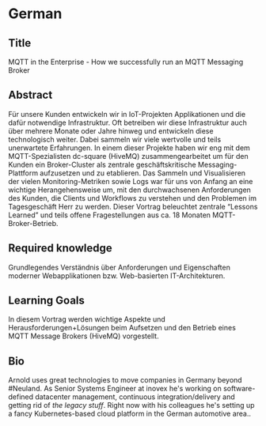 # German

## Title
MQTT in the Enterprise - How we successfully run an MQTT Messaging Broker

## Abstract
Für unsere Kunden entwickeln wir in IoT-Projekten Applikationen und die dafür notwendige Infrastruktur. Oft betreiben wir diese Infrastruktur auch über mehrere Monate oder Jahre hinweg und entwickeln diese technologisch weiter. Dabei sammeln wir viele wertvolle und teils unerwartete Erfahrungen.
In einem dieser Projekte haben wir eng mit dem MQTT-Spezialisten dc-square (HiveMQ) zusammengearbeitet um für den Kunden ein Broker-Cluster als zentrale geschäftskritische Messaging-Plattform aufzusetzen und zu etablieren. Das Sammeln und Visualisieren der vielen Monitoring-Metriken sowie Logs war für uns von Anfang an eine wichtige Herangehensweise um, mit den durchwachsenen Anforderungen des Kunden, die Clients und Workflows zu verstehen und den Problemen im Tagesgeschäft Herr zu werden.
Dieser Vortrag beleuchtet zentrale “Lessons Learned” und teils offene Fragestellungen aus ca. 18 Monaten MQTT-Broker-Betrieb.

## Required knowledge
Grundlegendes Verständnis über Anforderungen und Eigenschaften moderner Webapplikationen bzw. Web-basierten IT-Architekturen.

## Learning Goals
In diesem Vortrag werden wichtige Aspekte und Herausforderungen+Lösungen beim Aufsetzen und den Betrieb eines MQTT Message Brokers (HiveMQ) vorgestellt.

## Bio
Arnold uses great technologies to move companies in Germany beyond #Neuland. As Senior Systems Engineer at inovex he's working on software-defined datacenter management, continuous integration/delivery and getting rid of *the legacy stuff*. Right now with his colleagues he's setting up a fancy Kubernetes-based cloud platform in the German automotive area..
